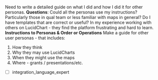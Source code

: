 






Need to write a detailed guide on what I did and how I did it for other personas.
**Questions**:
Could all the personas use my instructions? Particularly those in qual team or less familiar with maps in general? Do I have templates that are correct or useful? In my experience working with others on LucidChart - they find the platform frustrating and hard to learn.
**Instructions to Personas & Order or Operations**
Make a guide for other user personas - that includes:
1. How they think
2. Why they may use LucidCharts
3. When they might use the maps
4. Where - grants / presentations/etc.
- [ ]  integration_language_expert
